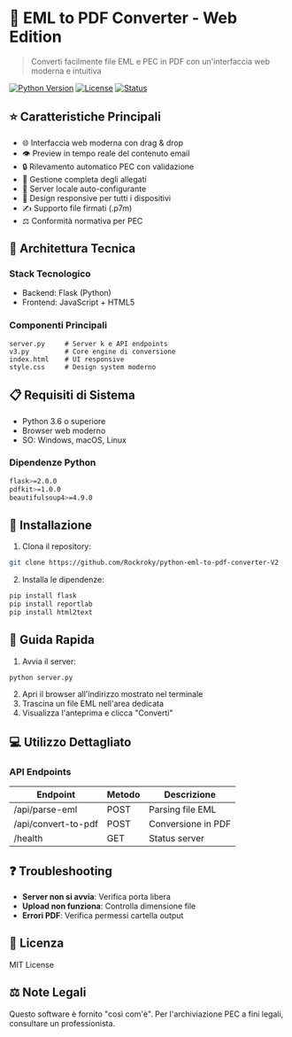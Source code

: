 # 📧 EML to PDF Converter - Web Edition

> Converti facilmente file EML e PEC in PDF con un'interfaccia web moderna e intuitiva

[![Python Version](https://img.shields.io/badge/python-3.6%2B-blue)](https://www.python.org/)
[![License](https://img.shields.io/badge/license-MIT-green)](LICENSE)
[![Status](https://img.shields.io/badge/status-stable-brightgreen)](https://github.com/Rockroky/python-eml-to-pdf-converter-V2)




## ⭐ Caratteristiche Principali

- 🌐 Interfaccia web moderna con drag & drop
- 👁️ Preview in tempo reale del contenuto email
- 🔒 Rilevamento automatico PEC con validazione
- 📎 Gestione completa degli allegati
- 🚀 Server locale auto-configurante
- 📱 Design responsive per tutti i dispositivi
- ✍️ Supporto file firmati (.p7m)
- ⚖️ Conformità normativa per PEC

## 🔧 Architettura Tecnica

### Stack Tecnologico
- Backend: Flask (Python)
- Frontend: JavaScript + HTML5

### Componenti Principali
```
server.py     # Server k e API endpoints
v3.py         # Core engine di conversione
index.html    # UI responsive
style.css     # Design system moderno
```

## 📋 Requisiti di Sistema

- Python 3.6 o superiore
- Browser web moderno
- SO: Windows, macOS, Linux

### Dipendenze Python
```bash
flask>=2.0.0
pdfkit>=1.0.0
beautifulsoup4>=4.9.0
```

## 🚀 Installazione

1. Clona il repository:
```bash
git clone https://github.com/Rockroky/python-eml-to-pdf-converter-V2
```

2. Installa le dipendenze:
```bash
pip install flask
pip install reportlab
pip install html2text
```

## 🎯 Guida Rapida

1. Avvia il server:
```bash
python server.py
```

2. Apri il browser all'indirizzo mostrato nel terminale
3. Trascina un file EML nell'area dedicata
4. Visualizza l'anteprima e clicca "Converti"

## 💻 Utilizzo Dettagliato

### API Endpoints

| Endpoint | Metodo | Descrizione |
|----------|---------|-------------|
| /api/parse-eml | POST | Parsing file EML |
| /api/convert-to-pdf | POST | Conversione in PDF |
| /health | GET | Status server |

## ❓ Troubleshooting

- **Server non si avvia**: Verifica porta libera
- **Upload non funziona**: Controlla dimensione file
- **Errori PDF**: Verifica permessi cartella output

## 📄 Licenza

MIT License 

## ⚖️ Note Legali

Questo software è fornito "così com'è". Per l'archiviazione PEC a fini legali, consultare un professionista.
